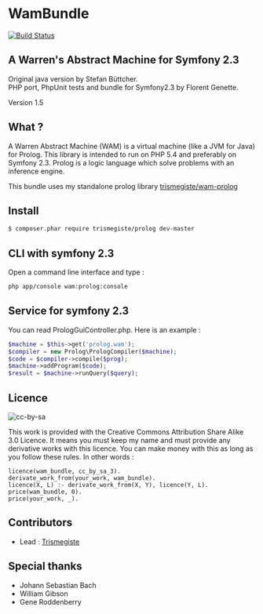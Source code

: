 # WamBundle

[![Build Status](https://secure.travis-ci.org/Trismegiste/WamBundle.png?branch=master)](http://travis-ci.org/Trismegiste/WamBundle)

## A Warren's Abstract Machine for Symfony 2.3
Original java version by Stefan Büttcher.<br/>
PHP port, PhpUnit tests and bundle for Symfony2.3 by Florent Genette.

Version 1.5

## What ?

A Warren Abstract Machine (WAM) is a virtual machine (like a JVM for Java) for
Prolog. This library is intended to run on PHP 5.4 and preferably on Symfony 2.3.
Prolog is a logic language which solve problems with an inference engine.

This bundle uses my standalone prolog library [trismegiste/wam-prolog][4]

## Install

```bash
$ composer.phar require trismegiste/prolog dev-master
```

## CLI with symfony 2.3

Open a command line interface and type :
``` bash
php app/console wam:prolog:console
```

## Service for symfony 2.3

You can read PrologGuiController.php.
Here is an example :
```php
$machine = $this->get('prolog.wam');
$compiler = new Prolog\PrologCompiler($machine);
$code = $compiler->compile($prog);
$machine->addProgram($code);
$result = $machine->runQuery($query);
```

## Licence
![cc-by-sa](http://i.creativecommons.org/l/by-sa/3.0/88x31.png)

This work is provided with the Creative Commons Attribution Share Alike 3.0 Licence.
It means you must keep my name and must provide any derivative works with this licence.
You can make money with this as long as you follow these rules. In other words :

    licence(wam_bundle, cc_by_sa_3).
    derivate_work_from(your_work, wam_bundle).
    licence(X, L) :- derivate_work_from(X, Y), licence(Y, L).
    price(wam_bundle, 0).
    price(your_work, _).

## Contributors
 * Lead : [Trismegiste](https://github.com/Trismegiste)

## Special thanks
 * Johann Sebastian Bach
 * William Gibson
 * Gene Roddenberry

[4]: https://packagist.org/packages/trismegiste/wam-prolog